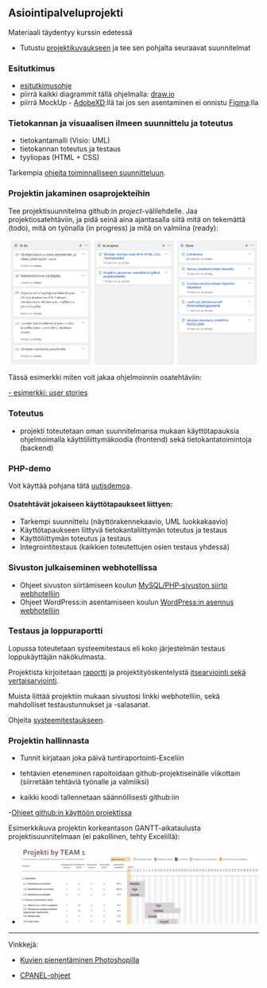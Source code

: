 ## Asiointipalveluprojekti

Materiaali täydentyy kurssin edetessä

- Tutustu [projektikuvaukseen](https://omaareena-my.sharepoint.com/:b:/g/personal/tiina_partanen_edu_tampere_fi/EVFbPKE62pRCvnffQl0XExsBYvsOqIbAeDwYFy5VaddycQ?e=3hA33J) ja tee sen pohjalta seuraavat suunnitelmat

### Esitutkimus

- [esitutkimusohje](../systeemityo/esitutkimus_uusi.md)
- piirrä kaikki diagrammit tällä ohjelmalla: [draw.io](http://draw.io)
- piirrä MockUp - [AdobeXD](https://www.adobe.com/fi/products/xd.html):llä tai jos sen asentaminen ei onnistu [Figma](https://www.figma.com/):lla

### Tietokannan ja visuaalisen ilmeen suunnittelu ja toteutus

- tietokantamalli (Visio: UML)
- tietokannan toteutus ja testaus
- tyyliopas (HTML + CSS)

Tarkempia [ohjeita toiminnalliseen suunnitteluun](../systeemityo/toiminnallinen.html).

### Projektin jakaminen osaprojekteihin

Tee projektisuunnitelma github:in *project*-välilehdelle. Jaa projektiosatehtäviin, ja pidä seinä aina ajantasalla siitä mitä on tekemättä (todo), mitä on työnalla (in progress) ja mitä on valmiina (ready):

![kanba](./img/kanba.PNG)

Tässä esimerkki miten voit jakaa ohjelmoinnin osatehtäviin:

[- esimerkki: user stories](./userstories.html)

### Toteutus

- projekti toteutetaan oman suunnitelmansa mukaan käyttötapauksia ohjelmoimalla käyttöliittymäkoodia (frontend) sekä tietokantatoimintoja (backend)

### PHP-demo

Voit käyttää pohjana tätä [uutisdemoa](./news-demo.html).

#### Osatehtävät jokaiseen käyttötapaukseet liittyen:

- Tarkempi suunnittelu (näyttörakennekaavio, UML luokkakaavio)
- Käyttötapaukseen liittyvä tietokantaliittymän toteutus ja testaus
- Käyttöliittymän toteutus ja testaus
- Integrointitestaus (kaikkien toteutettujen osien testaus yhdessä)

### Sivuston julkaiseminen webhotellissa

- Ohjeet sivuston siirtämiseen koulun [MySQL/PHP-sivuston siirto webhotelliin](./nodeeli.html)
- Ohjeet WordPress:in asentamiseen koulun [WordPress:in asennus webhotelliin](./wordpress.html)

### Testaus ja loppuraportti

Lopussa toteutetaan systeemitestaus eli koko järjestelmän testaus loppukäyttäjän näkökulmasta.

Projektista kirjoitetaan [raportti](http://www.leeniemi.net/proj19/apumateriali/WebMagiaProjektin_loppuraportti.pdf) ja projektityöskentelystä [itsearviointi sekä vertaisarviointi](https://omaareena-my.sharepoint.com/:w:/g/personal/tiina_partanen_edu_tampere_fi/ETibQLkTNhRFrbnSgoavirABFVuNBW6edN2IRveorX6G6A?e=kcKW8v).

Muista liittää projektiin mukaan sivustosi linkki webhotelliin, sekä mahdolliset testaustunnukset ja -salasanat.

Ohjeita [systeemitestaukseen](../testaus/index.html).

### Projektin hallinnasta

- Tunnit kirjataan joka päivä tuntiraportointi-Exceliin
- tehtävien eteneminen rapoitoidaan github-projektiseinälle viikottain (siirretään tehtäviä työnalle ja valmiiksi)

- kaikki koodi tallennetaan säännöllisesti github:iin

-[Ohjeet github:in käyttöön projektissa](https://otredu.github.io/github/projektityo.html)

Esimerkkikuva projektin korkeantason GANTT-aikataulusta projektisuunnitelmaan (ei pakollinen, tehty Excelillä):

- ![Projekti GANTT](./img/gantt_excel.PNG)

---
Vinkkejä:

- [Kuvien pienentäminen Photoshopilla](./images.html)

- [CPANEL-ohjeet](./cpanel.html)
